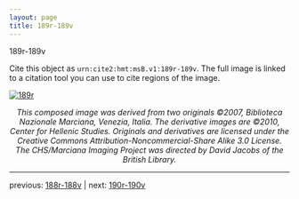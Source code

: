 ```yaml
---
layout: page
title: 189r-189v
---
```


189r-189v

Cite this object as `urn:cite2:hmt:msB.v1:189r-189v`. The full image is linked to a citation tool you can use to cite regions of the image.

[![189r](http://www.homermultitext.org/iipsrv?IIIF=/project/homer/pyramidal/deepzoom/hmt/vbbifolio/v1/vb_188v_189r.tif/full/800,/0/default.jpg)](http://www.homermultitext.org/ict2/?urn=urn:cite2:hmt:vbbifolio.v1:vb_188v_189r) 

<p style="text-align: center; font-style: italic;">This composed image was derived from two originals ©2007, Biblioteca Nazionale Marciana, Venezia, Italia. The derivative images are ©2010, Center for Hellenic Studies. Originals and derivatives are licensed under the Creative Commons Attribution-Noncommercial-Share Alike 3.0 License. The CHS/Marciana Imaging Project was directed by David Jacobs of the British Library.</p>

---

previous: [188r-188v](../188r-188v/) | next: [190r-190v](../190r-190v/)